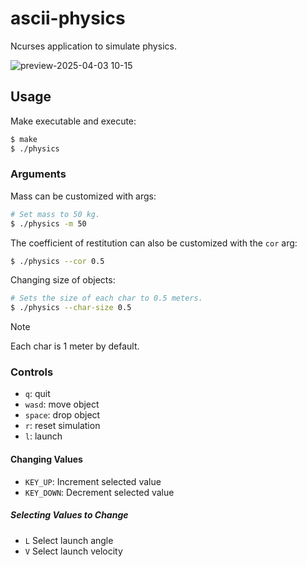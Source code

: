 # ascii-physics

Ncurses application to simulate physics.

![preview-2025-04-03 10-15](https://github.com/user-attachments/assets/d46d67f3-4736-403f-95eb-feb40e543f5a)

## Usage
Make executable and execute:
```bash
$ make
$ ./physics
```

### Arguments
Mass can be customized with args:
```bash
# Set mass to 50 kg.
$ ./physics -m 50
```

The coefficient of restitution can also be customized with the `cor` arg:
```bash
$ ./physics --cor 0.5
```

Changing size of objects:
```bash
# Sets the size of each char to 0.5 meters.
$ ./physics --char-size 0.5
```
> [!NOTE]
> Each char is 1 meter by default.

### Controls
- `q`: quit
- `wasd`: move object
- `space`: drop object
- `r`: reset simulation
- `l`: launch

#### Changing Values
- `KEY_UP`: Increment selected value
- `KEY_DOWN`: Decrement selected value

##### Selecting Values to Change
- `L` Select launch angle
- `V` Select launch velocity
